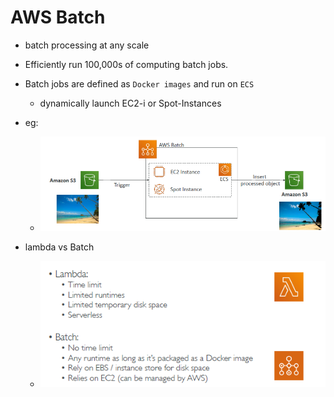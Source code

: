 # AWS Batch
- batch processing at any scale
- Efficiently run 100,000s of computing batch jobs.
- Batch jobs are defined as `Docker images` and run on `ECS`
  - dynamically launch EC2-i or Spot-Instances
- eg:
  - ![img_3.png](../99_img/moreSrv/img_3.png)

- lambda vs Batch
  - ![img_4.png](../99_img/moreSrv/img_4.png)